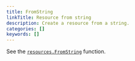 ```yaml
---
title: FromString
linkTitle: Resource from string
description: Create a resource from a string.
categories: []
keywords: []
---
```


See the [`resources.FromString`](/functions/resources/fromstring/) function.
